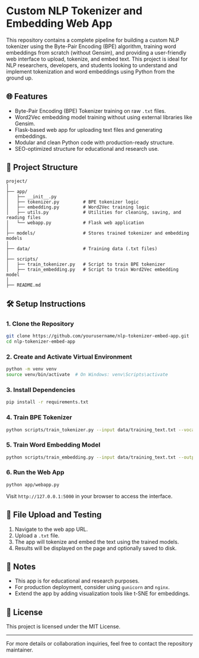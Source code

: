 # Custom NLP Tokenizer and Embedding Web App

This repository contains a complete pipeline for building a custom NLP tokenizer using the Byte-Pair Encoding (BPE) algorithm, training word embeddings from scratch (without Gensim), and providing a user-friendly web interface to upload, tokenize, and embed text. This project is ideal for NLP researchers, developers, and students looking to understand and implement tokenization and word embeddings using Python from the ground up.

## 🌐 Features

- Byte-Pair Encoding (BPE) Tokenizer training on raw `.txt` files.
- Word2Vec embedding model training without using external libraries like Gensim.
- Flask-based web app for uploading text files and generating embeddings.
- Modular and clean Python code with production-ready structure.
- SEO-optimized structure for educational and research use.

## 📂 Project Structure

```
project/
│
├── app/
│   ├── __init__.py
│   ├── tokenizer.py         # BPE tokenizer logic
│   ├── embedding.py         # Word2Vec training logic
│   ├── utils.py             # Utilities for cleaning, saving, and reading files
│   └── webapp.py            # Flask web application
│
├── models/                  # Stores trained tokenizer and embedding models
│
├── data/                    # Training data (.txt files)
│
├── scripts/
│   ├── train_tokenizer.py   # Script to train BPE tokenizer
│   ├── train_embedding.py   # Script to train Word2Vec embedding model
│
├── README.md
```

## 🛠️ Setup Instructions

### 1. Clone the Repository

```bash
git clone https://github.com/yourusername/nlp-tokenizer-embed-app.git
cd nlp-tokenizer-embed-app
```

### 2. Create and Activate Virtual Environment

```bash
python -m venv venv
source venv/bin/activate  # On Windows: venv\Scripts\activate
```

### 3. Install Dependencies

```bash
pip install -r requirements.txt
```

### 4. Train BPE Tokenizer

```bash
python scripts/train_tokenizer.py --input data/training_text.txt --vocab_size 1000 --output models/tokenizer.json
```

### 5. Train Word Embedding Model

```bash
python scripts/train_embedding.py --input data/training_text.txt --output models/word2vec_model.json
```

### 6. Run the Web App

```bash
python app/webapp.py
```

Visit `http://127.0.0.1:5000` in your browser to access the interface.

## 📁 File Upload and Testing

1. Navigate to the web app URL.
2. Upload a `.txt` file.
3. The app will tokenize and embed the text using the trained models.
4. Results will be displayed on the page and optionally saved to disk.

## 📌 Notes

- This app is for educational and research purposes.
- For production deployment, consider using `gunicorn` and `nginx`.
- Extend the app by adding visualization tools like t-SNE for embeddings.

## 📜 License

This project is licensed under the MIT License.

---

For more details or collaboration inquiries, feel free to contact the repository maintainer.